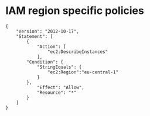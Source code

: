 # IAM region specific policies

	{
		"Version": "2012-10-17",
		"Statement": [
			{
				"Action": [
					"ec2:DescribeInstances"
				],
			"Condition": {
				"StringEquals": {
					"ec2:Region":"eu-central-1"
				}
			},
				"Effect": "Allow",
				"Resource": "*"
			}
		]
	}
